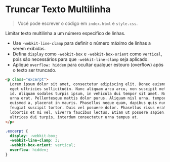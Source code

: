 # Truncar Texto Multilinha

> Você pode escrever o código em `index.html` e `style.css`.

Limitar texto multilinha a um número específico de linhas.

- Use `-webkit-line-clamp` para definir o número máximo de linhas a serem exibidas.
- Defina `display` como `-webkit-box` e `-webkit-box-orient` como `vertical`, pois são necessários para que `-webkit-line-clamp` seja aplicado.
- Aplique `overflow: hidden` para ocultar qualquer estouro (overflow) após o texto ser truncado.

```html
<p class="excerpt">
  Lorem ipsum dolor sit amet, consectetur adipiscing elit. Donec euismod enim
  eget ultricies sollicitudin. Nunc aliquam arcu arcu, non suscipit metus luctus
  id. Aliquam sodales turpis ipsum, in vehicula dui tempor sit amet. Nullam quis
  urna erat. Pellentesque mattis dolor purus. Aliquam nisl urna, tempor a
  euismod a, placerat in mauris. Phasellus neque quam, dapibus quis nunc at,
  feugiat suscipit tortor. Duis vel posuere dolor. Phasellus risus erat,
  lobortis et mi vel, viverra faucibus lectus. Etiam ut posuere sapien. Nulla
  ultrices dui turpis, interdum consectetur urna tempus at.
</p>
```

```css
.excerpt {
  display: -webkit-box;
  -webkit-line-clamp: 3;
  -webkit-box-orient: vertical;
  overflow: hidden;
}
```
